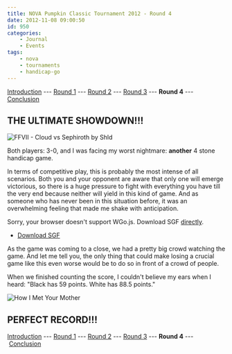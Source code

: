 ```yaml
---
title: NOVA Pumpkin Classic Tournament 2012 - Round 4
date: 2012-11-08 09:00:50
id: 950
categories:
	- Journal
	- Events
tags:
	- nova
	- tournaments
	- handicap-go
---
```


[Introduction](http://www.bengozen.com/nova-pumpkin-class-2012-intro/ "NOVA Pumpkin Classic Tournament 2012 — Introduction") --- [Round 1](http://www.bengozen.com/nova-pumpkin-classic-tournament-2012-round-1/ "NOVA Pumpkin Classic Tournament 2012 — Round 1") --- [Round 2](http://www.bengozen.com/nova-pumpkin-classic-tournament-2012-round-2/ "NOVA Pumpkin Classic Tournament 2012 — Round 2") --- [Round 3](http://www.bengozen.com/nova-pumpkin-classic-tournament-2012-round-3/ "NOVA Pumpkin Classic Tournament 2012 — Round 3") --- **Round 4** --- [Conclusion](http://www.bengozen.com/nova-pumpkin-classic-tournament-2012-conclusion/ "NOVA Pumpkin Classic Tournament 2012 — Conclusion")

## THE ULTIMATE SHOWDOWN!!!

![FFVII - Cloud vs Sephiroth by Shld](/images/2012/11/FFVII_AC__Cloud_VS_SEPHIROTH_by_Shld.jpg "FFVII - Cloud vs Sephiroth by Shld")

Both players: 3-0, and I was facing my worst nightmare: **another** 4 stone handicap game.

In terms of competitive play, this is probably the most intense of all scenarios. Both you and your opponent are aware that only one will emerge victorious, so there is a huge pressure to fight with everything you have till the very end because neither will yield in this kind of game. And as someone who has never been in this situation before, it was an overwhelming feeling that made me shake with anticipation.

<!--more-->

<article>
	<section data-wgo="/kifu/2012/2012.11.08-NOVA-PC-Round-4.sgf" data-wgo-enablewheel="false" style="width: 100%">
	  <p>Sorry, your browser doesn't support WGo.js. Download SGF <a href="/kifu/2012/2012.11.08-NOVA-PC-Round-4.sgf">directly</a>.</p>
	</section>
	<div><ul><li><a href="/kifu/2012/2012.11.08-NOVA-PC-Round-4.sgf">Download SGF</a></li></ul></div>
</article>

As the game was coming to a close, we had a pretty big crowd watching the game. And let me tell you, the only thing that could make losing a crucial game like this even worse would be to do so in front of a crowd of people.

When we finished counting the score, I couldn't believe my ears when I heard: "Black has 59 points. White has 88.5 points."

![How I Met Your Mother](/images/2012/11/barneyhighestoffive.gif "barneyhighestoffive")

## **PERFECT RECORD!!!**

[Introduction](http://www.bengozen.com/nova-pumpkin-class-2012-intro/ "NOVA Pumpkin Classic Tournament 2012 — Introduction") --- [Round 1](http://www.bengozen.com/nova-pumpkin-classic-tournament-2012-round-1/ "NOVA Pumpkin Classic Tournament 2012 — Round 1") --- [Round 2](http://www.bengozen.com/nova-pumpkin-classic-tournament-2012-round-2/ "NOVA Pumpkin Classic Tournament 2012 — Round 2") --- [Round 3](http://www.bengozen.com/nova-pumpkin-classic-tournament-2012-round-3/ "NOVA Pumpkin Classic Tournament 2012 — Round 3") --- **Round 4** --- [Conclusion](http://www.bengozen.com/nova-pumpkin-classic-tournament-2012-conclusion/ "NOVA Pumpkin Classic Tournament 2012 — Conclusion")